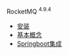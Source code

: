 RocketMQ <sup class="version-number">4.9.4</sup>

- [安装](java/mq/rocketmq/install.md)
- [基本概念](java/mq/rocketmq/concept.md)
- [Springboot集成](java/mq/rocketmq/springboot-integration.md)

